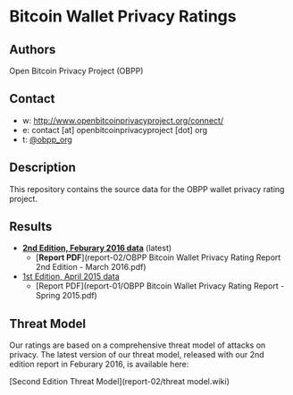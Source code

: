 Bitcoin Wallet Privacy Ratings
==============================

## Authors

Open Bitcoin Privacy Project (OBPP)

## Contact

* w: http://www.openbitcoinprivacyproject.org/connect/
* e: contact [at] openbitcoinprivacyproject [dot] org
* t: [@obpp_org](https://twitter.com/obpp_org)

## Description

This repository contains the source data for the OBPP wallet privacy rating project.

## Results

* [**2nd Edition, Feburary 2016 data**](report-02/) (latest)
  * [**Report PDF**](report-02/OBPP Bitcoin Wallet Privacy Rating Report 2nd Edition - March 2016.pdf)
* [1st Edition, April 2015 data](report-01/)
  * [Report PDF](report-01/OBPP Bitcoin Wallet Privacy Rating Report - Spring 2015.pdf)

## Threat Model

Our ratings are based on a comprehensive threat model of attacks on privacy. The latest version of our threat model, released with our 2nd edition report in Feburary 2016, is available here:

[Second Edition Threat Model](report-02/threat model.wiki)
